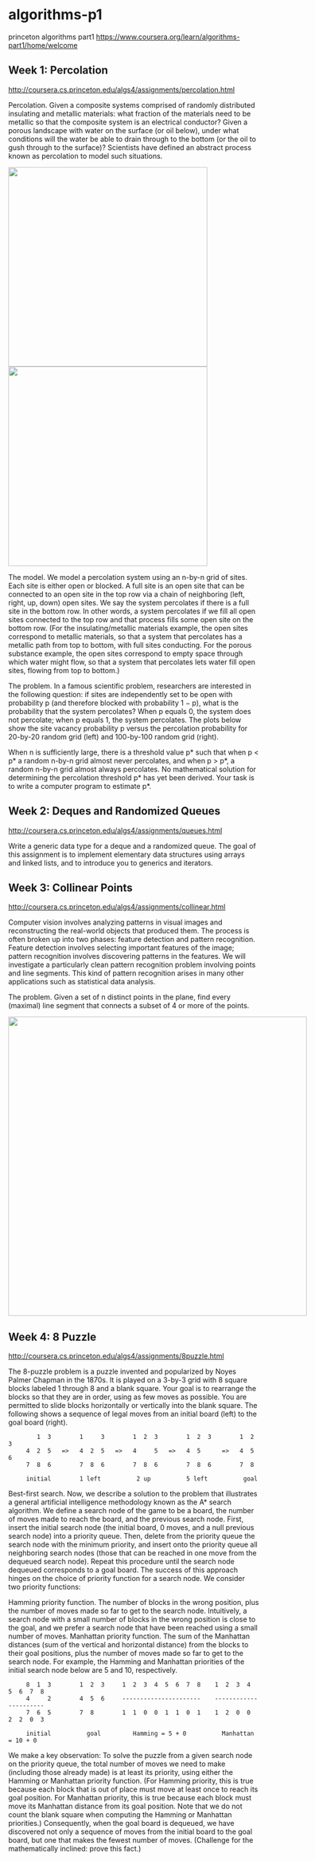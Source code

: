 # algorithms-p1
princeton algorithms part1
https://www.coursera.org/learn/algorithms-part1/home/welcome

## Week 1: Percolation
http://coursera.cs.princeton.edu/algs4/assignments/percolation.html

Percolation. Given a composite systems comprised of randomly distributed insulating and metallic materials: what fraction of the materials need to be metallic so that the composite system is an electrical conductor? Given a porous landscape with water on the surface (or oil below), under what conditions will the water be able to drain through to the bottom (or the oil to gush through to the surface)? Scientists have defined an abstract process known as percolation to model such situations.

<div style="width:800px; margin:0 auto;">
        <img width = 400 src = "http://coursera.cs.princeton.edu/algs4/assignments/percolates-yes.png">
        <img width = 400 src = "http://coursera.cs.princeton.edu/algs4/assignments/percolates-no.png">
</div>

The model. We model a percolation system using an n-by-n grid of sites. Each site is either open or blocked. A full site is an open site that can be connected to an open site in the top row via a chain of neighboring (left, right, up, down) open sites. We say the system percolates if there is a full site in the bottom row. In other words, a system percolates if we fill all open sites connected to the top row and that process fills some open site on the bottom row. (For the insulating/metallic materials example, the open sites correspond to metallic materials, so that a system that percolates has a metallic path from top to bottom, with full sites conducting. For the porous substance example, the open sites correspond to empty space through which water might flow, so that a system that percolates lets water fill open sites, flowing from top to bottom.)

The problem. In a famous scientific problem, researchers are interested in the following question: if sites are independently set to be open with probability p (and therefore blocked with probability 1 − p), what is the probability that the system percolates? When p equals 0, the system does not percolate; when p equals 1, the system percolates. The plots below show the site vacancy probability p versus the percolation probability for 20-by-20 random grid (left) and 100-by-100 random grid (right).
        
When n is sufficiently large, there is a threshold value p* such that when p < p* a random n-by-n grid almost never percolates, and when p > p*, a random n-by-n grid almost always percolates. No mathematical solution for determining the percolation threshold p* has yet been derived. Your task is to write a computer program to estimate p*.

## Week 2: Deques and Randomized Queues
http://coursera.cs.princeton.edu/algs4/assignments/queues.html

Write a generic data type for a deque and a randomized queue. The goal of this assignment is to implement elementary data structures using arrays and linked lists, and to introduce you to generics and iterators.

## Week 3: Collinear Points
http://coursera.cs.princeton.edu/algs4/assignments/collinear.html

Computer vision involves analyzing patterns in visual images and reconstructing the real-world objects that produced them. The process is often broken up into two phases: feature detection and pattern recognition. Feature detection involves selecting important features of the image; pattern recognition involves discovering patterns in the features. We will investigate a particularly clean pattern recognition problem involving points and line segments. This kind of pattern recognition arises in many other applications such as statistical data analysis.

The problem. Given a set of n distinct points in the plane, find every (maximal) line segment that connects a subset of 4 or more of the points.

<div style="width:800px; margin:0 auto;">
        <img width = 600 src = "http://coursera.cs.princeton.edu/algs4/assignments/lines2.png">
</div>

## Week 4: 8 Puzzle
http://coursera.cs.princeton.edu/algs4/assignments/8puzzle.html

The 8-puzzle problem is a puzzle invented and popularized by Noyes Palmer Chapman in the 1870s. It is played on a 3-by-3 grid with 8 square blocks labeled 1 through 8 and a blank square. Your goal is to rearrange the blocks so that they are in order, using as few moves as possible. You are permitted to slide blocks horizontally or vertically into the blank square. The following shows a sequence of legal moves from an initial board (left) to the goal board (right).

            1  3        1     3        1  2  3        1  2  3        1  2  3
         4  2  5   =>   4  2  5   =>   4     5   =>   4  5      =>   4  5  6
         7  8  6        7  8  6        7  8  6        7  8  6        7  8 

         initial        1 left          2 up          5 left          goal


Best-first search. Now, we describe a solution to the problem that illustrates a general artificial intelligence methodology known as the A* search algorithm. We define a search node of the game to be a board, the number of moves made to reach the board, and the previous search node. First, insert the initial search node (the initial board, 0 moves, and a null previous search node) into a priority queue. Then, delete from the priority queue the search node with the minimum priority, and insert onto the priority queue all neighboring search nodes (those that can be reached in one move from the dequeued search node). Repeat this procedure until the search node dequeued corresponds to a goal board. The success of this approach hinges on the choice of priority function for a search node. We consider two priority functions:

Hamming priority function. The number of blocks in the wrong position, plus the number of moves made so far to get to the search node. Intuitively, a search node with a small number of blocks in the wrong position is close to the goal, and we prefer a search node that have been reached using a small number of moves.
Manhattan priority function. The sum of the Manhattan distances (sum of the vertical and horizontal distance) from the blocks to their goal positions, plus the number of moves made so far to get to the search node.
For example, the Hamming and Manhattan priorities of the initial search node below are 5 and 10, respectively.

         8  1  3        1  2  3     1  2  3  4  5  6  7  8    1  2  3  4  5  6  7  8
         4     2        4  5  6     ----------------------    ----------------------
         7  6  5        7  8        1  1  0  0  1  1  0  1    1  2  0  0  2  2  0  3

         initial          goal         Hamming = 5 + 0          Manhattan = 10 + 0
We make a key observation: To solve the puzzle from a given search node on the priority queue, the total number of moves we need to make (including those already made) is at least its priority, using either the Hamming or Manhattan priority function. (For Hamming priority, this is true because each block that is out of place must move at least once to reach its goal position. For Manhattan priority, this is true because each block must move its Manhattan distance from its goal position. Note that we do not count the blank square when computing the Hamming or Manhattan priorities.) Consequently, when the goal board is dequeued, we have discovered not only a sequence of moves from the initial board to the goal board, but one that makes the fewest number of moves. (Challenge for the mathematically inclined: prove this fact.)
